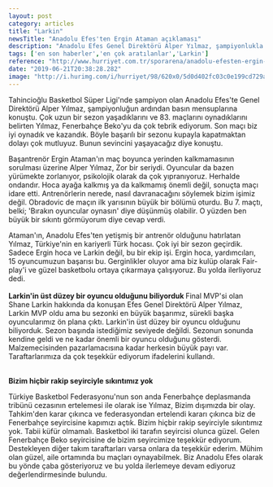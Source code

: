 ```yaml
---
layout: post
category: articles
title: "Larkin"
newsTitle: "Anadolu Efes'ten Ergin Ataman açıklaması"
description: "Anadolu Efes Genel Direktörü Alper Yılmaz, şampiyonlukla ilgili olarak yaptığı açıklamada, Böyle başarılı bir sezonu kupayla kapatmaktan dolayı çok mutluyuz dedi. Yılmaz, ayrıca maçta yerinden kalkmayan Başantrenör Ergin Ataman için ise, Hoca ayağa kalkmış ya da kalkmamış önemli değil, sonuçta maçı idare etti. Antrenörlerin nerede, nasıl davranacağını söylemek bizim işimiz değil şeklinde konuştu. "
tags: ['en son haberler','en çok aratılanlar','Larkin']
reference: "http://www.hurriyet.com.tr/sporarena/anadolu-efesten-ergin-ataman-aciklamasi-41251723"
date: "2019-06-21T20:38:28.282"
image: "http://i.hurimg.com/i/hurriyet/98/620x0/5d0d402fc03c0e199cd729ad.jpg"
---
```


<p>Tahincioğlu Basketbol S&uuml;per Ligi'nde şampiyon olan Anadolu Efes'te Genel Direkt&ouml;r&uuml; Alper Yılmaz, şampiyonluğun ardından basın mensuplarına konuştu. &Ccedil;ok uzun bir sezon yaşadıklarını ve 83. ma&ccedil;larını oynadıklarını belirten Yılmaz, Fenerbah&ccedil;e Beko'yu da &ccedil;ok tebrik ediyorum. Son ma&ccedil;ı biz iyi oynadık ve kazandık. B&ouml;yle başarılı bir sezonu kupayla kapatmaktan dolayı &ccedil;ok mutluyuz. Bunun sevincini yaşayacağız diye konuştu.&nbsp;</p>
<p>Başantren&ouml;r Ergin Ataman'ın ma&ccedil; boyunca yerinden kalkmamasının sorulması &uuml;zerine Alper Yılmaz, Zor bir seriydi. Oyuncular da bazen y&uuml;r&uuml;mekte zorlanıyor, psikolojik olarak da &ccedil;ok yıpranıyoruz. Herhalde ondandır. Hoca ayağa kalkmış ya da kalkmamış &ouml;nemli değil, sonu&ccedil;ta ma&ccedil;ı idare etti. Antren&ouml;rlerin nerede, nasıl davranacağını s&ouml;ylemek bizim işimiz değil. Obradovic de ma&ccedil;ın ilk yarısının b&uuml;y&uuml;k bir b&ouml;l&uuml;m&uuml; oturdu. Bu 7. ma&ccedil;tı, belki; 'Bırakın oyuncular oynasın' diye d&uuml;ş&uuml;nm&uuml;ş olabilir. O y&uuml;zden ben b&uuml;y&uuml;k bir sıkıntı g&ouml;rm&uuml;yorum diye cevap verdi.&nbsp;</p>
<p>Ataman'ın, Anadolu Efes'ten yetişmiş bir antren&ouml;r olduğunu hatırlatan Yılmaz, T&uuml;rkiye'nin en kariyerli T&uuml;rk hocası. &Ccedil;ok iyi bir sezon ge&ccedil;irdik. Sadece Ergin hoca ve Larkin değil, bu bir ekip işi. Ergin hoca, yardımcıları, 15 oyuncumuzun başarısı bu. Gerginlikler oluyor ama biz kul&uuml;p olarak Fair-play'i ve g&uuml;zel basketbolu ortaya &ccedil;ıkarmaya &ccedil;alışıyoruz. Bu yolda ilerliyoruz dedi.<br><br><strong>Larkin'in &uuml;st d&uuml;zey bir oyuncu olduğunu biliyorduk&nbsp;</strong>Final MVP'si olan Shane Larkin hakkında da konuşan Efes Genel Direkt&ouml;r&uuml; Alper Yılmaz, Larkin MVP oldu ama bu sezonki en b&uuml;y&uuml;k başarımız, s&uuml;rekli başka oyuncularımız &ouml;n plana &ccedil;ıktı. Larkin'in &uuml;st d&uuml;zey bir oyuncu olduğunu biliyorduk. Sezon başında istediğimiz seviyede değildi. Sezonun sonunda kendine geldi ve ne kadar &ouml;nemli bir oyuncu olduğunu g&ouml;sterdi. Malzemecisinden pazarlamacısına kadar herkesin b&uuml;y&uuml;k payı var. Taraftarlarımıza da &ccedil;ok teşekk&uuml;r ediyorum ifadelerini kullandı.&nbsp;</p>
<p><br><strong>Bizim hi&ccedil;bir rakip seyirciyle sıkıntımız yok&nbsp;</strong></p>
<p>T&uuml;rkiye Basketbol Federasyonu'nun son anda Fenerbah&ccedil;e deplasmanda trib&uuml;n&uuml; cezasının ertelemesi ile olarak ise Yılmaz, Bizim dışımızda bir olay. Tahkim'den karar &ccedil;ıkınca ve federasyondan ertelendi kararı &ccedil;ıkınca biz de Fenerbah&ccedil;e seyircisine kapımızı a&ccedil;tık. Bizim hi&ccedil;bir rakip seyirciyle sıkıntımız yok. Tabii k&uuml;f&uuml;r olmamalı. Basketbol iki tarafın seyircisi olunca g&uuml;zel. Gelen Fenerbah&ccedil;e Beko seyircisine de bizim seyircimize teşekk&uuml;r ediyorum. Destekleyen diğer takım taraftarları varsa onlara da teşekk&uuml;r ederim. M&uuml;him olan g&uuml;zel, aile ortamında bu ma&ccedil;ları oynayabilmek. Biz Anadolu Efes olarak bu y&ouml;nde &ccedil;aba g&ouml;steriyoruz ve bu yolda ilerlemeye devam ediyoruz değerlendirmesinde bulundu.&nbsp;</p>